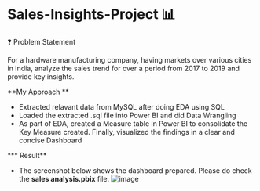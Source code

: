 # Sales-Insights-Project 📊
❓ Problem Statement

For a hardware manufacturing company, having markets over various cities in India, analyze the sales trend for over a period from 2017 to 2019 and provide key insights.

**My Approach **
* Extracted relavant data from MySQL after doing EDA using SQL
* Loaded the extracted .sql file into Power BI and did Data Wrangling
* As part of EDA, created a Measure table in Power BI to consolidate the Key Measure created. Finally, visualized the findings in a clear and concise Dashboard

*** Result**
* The screenshot below shows the dashboard prepared. Please do check the **sales analysis.pbix** file.
  ![image](https://github.com/user-attachments/assets/6dc4ce16-7247-46ba-ab5d-c5b9a4cf4d27)
